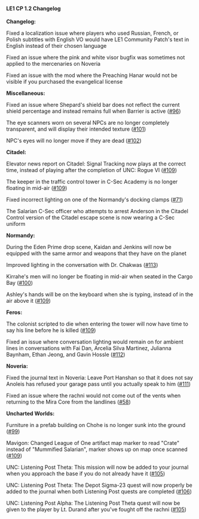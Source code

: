 #### **LE1 CP 1.2 Changelog**

**Changelog:**

Fixed a localization issue where players who used Russian, French, or Polish subtitles with English VO would have LE1 Community Patch's text in English instead of their chosen language

Fixed an issue where the pink and white visor bugfix was sometimes not applied to the mercenaries on Noveria

Fixed an issue with the mod where the Preaching Hanar would not be visible if you purchased the evangelical license



**Miscellaneous:**

Fixed an issue where Shepard's shield bar does not reflect the current shield percentage and instead remains full when Barrier is active ([#96](https://github.com/henbagle/LE1CommunityPatch/issues/96))

The eye scanners worn on several NPCs are no longer completely transparent, and will display their intended texture ([#101](https://github.com/henbagle/LE1CommunityPatch/issues/101))

NPC's eyes will no longer move if they are dead ([#102](https://github.com/henbagle/LE1CommunityPatch/issues/102))



**Citadel:**

Elevator news report on Citadel: Signal Tracking now plays at the correct time, instead of playing after the completion of UNC: Rogue VI ([#109](https://github.com/henbagle/LE1CommunityPatch/issues/109#issuecomment-989264031))

The keeper in the traffic control tower in C-Sec Academy is no longer floating in mid-air ([#109](https://github.com/henbagle/LE1CommunityPatch/issues/109#issuecomment-985965215))

Fixed incorrect lighting on one of the Normandy's docking clamps ([#71](https://github.com/henbagle/LE1CommunityPatch/issues/71))

The Salarian C-Sec officer who attempts to arrest Anderson in the Citadel Control version of the Citadel escape scene is now wearing a C-Sec uniform



**Normandy:**

During the Eden Prime drop scene, Kaidan and Jenkins will now be equipped with the same armor and weapons that they have on the planet

Improved lighting in the conversation with Dr. Chakwas ([#113](https://github.com/henbagle/LE1CommunityPatch/issues/113))

Kirrahe's men will no longer be floating in mid-air when seated in the Cargo Bay ([#100](https://github.com/henbagle/LE1CommunityPatch/issues/100))

Ashley's hands will be on the keyboard when she is typing, instead of in the air above it ([#109](https://github.com/henbagle/LE1CommunityPatch/issues/109#issuecomment-990142631))



**Feros:**

The colonist scripted to die when entering the tower will now have time to say his line before he is killed ([#109](https://github.com/henbagle/LE1CommunityPatch/issues/109#issuecomment-987058414))

Fixed an issue where conversation lighting would remain on for ambient lines in conversations with Fai Dan, Arcelia Silva Martinez, Julianna Baynham, Ethan Jeong, and Gavin Hossle ([#112](https://github.com/henbagle/LE1CommunityPatch/issues/112))



**Noveria:**

Fixed the journal text in Noveria: Leave Port Hanshan so that it does not say Anoleis has refused your garage pass until you actually speak to him ([#111](https://github.com/henbagle/LE1CommunityPatch/issues/111))

Fixed an issue where the rachni would not come out of the vents when returning to the Mira Core from the landlines ([#58](https://github.com/henbagle/LE1CommunityPatch/issues/58))



**Uncharted Worlds:**

Furniture in a prefab building on Chohe is no longer sunk into the ground ([#99](https://github.com/henbagle/LE1CommunityPatch/issues/99))

Mavigon: Changed League of One artifact map marker to read "Crate" instead of "Mummified Salarian", marker shows up on map once scanned ([#109](https://github.com/henbagle/LE1CommunityPatch/issues/109#issuecomment-987313561))

UNC: Listening Post Theta: This mission will now be added to your journal when you approach the base if you do not already have it ([#105](https://github.com/henbagle/LE1CommunityPatch/issues/105))

UNC: Listening Post Theta: The Depot Sigma-23 quest will now properly be added to the journal when both Listening Post quests are completed ([#106](https://github.com/henbagle/LE1CommunityPatch/issues/106))

UNC: Listening Post Alpha: The Listening Post Theta quest will now be given to the player by Lt. Durand after you've fought off the rachni ([#105](https://github.com/henbagle/LE1CommunityPatch/issues/105))

